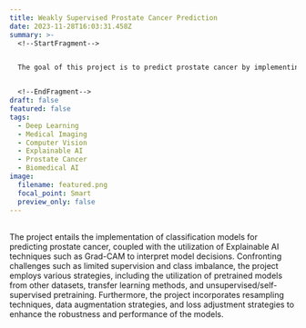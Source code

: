 ```yaml
---
title: Weakly Supervised Prostate Cancer Prediction
date: 2023-11-28T16:03:31.458Z
summary: >-
  <!--StartFragment-->


  The goal of this project is to predict prostate cancer by implementing the learning pipeline with self-supervised learning and transfer learning.


  <!--EndFragment-->
draft: false
featured: false
tags:
  - Deep Learning
  - Medical Imaging
  - Computer Vision
  - Explainable AI
  - Prostate Cancer
  - Biomedical AI
image:
  filename: featured.png
  focal_point: Smart
  preview_only: false
---
```

<!--StartFragment-->

\
The project entails the implementation of classification models for predicting prostate cancer, coupled with the utilization of Explainable AI techniques such as Grad-CAM to interpret model decisions. Confronting challenges such as limited supervision and class imbalance, the project employs various strategies, including the utilization of pretrained models from other datasets, transfer learning methods, and unsupervised/self-supervised pretraining. Furthermore, the project incorporates resampling techniques, data augmentation strategies, and loss adjustment strategies to enhance the robustness and performance of the models.

<!--EndFragment-->
